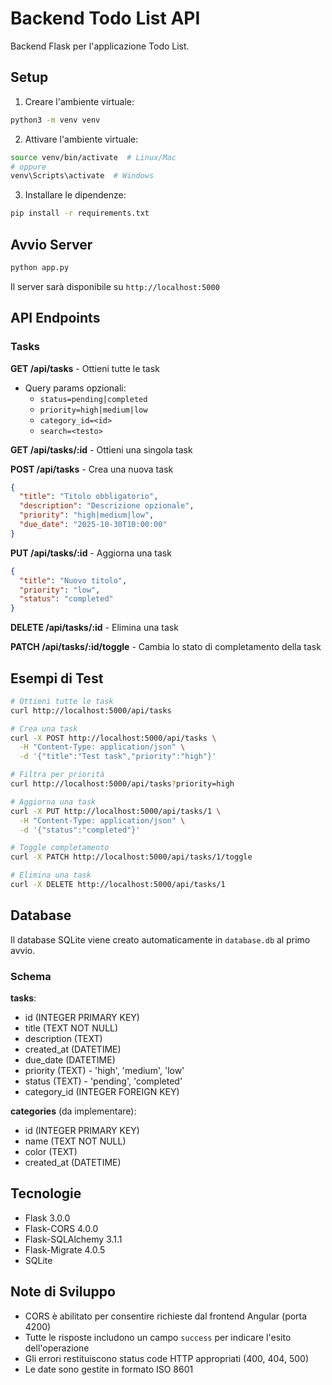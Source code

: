 # Backend Todo List API

Backend Flask per l'applicazione Todo List.

## Setup

1. Creare l'ambiente virtuale:
```bash
python3 -m venv venv
```

2. Attivare l'ambiente virtuale:
```bash
source venv/bin/activate  # Linux/Mac
# oppure
venv\Scripts\activate  # Windows
```

3. Installare le dipendenze:
```bash
pip install -r requirements.txt
```

## Avvio Server

```bash
python app.py
```

Il server sarà disponibile su `http://localhost:5000`

## API Endpoints

### Tasks

**GET /api/tasks** - Ottieni tutte le task
- Query params opzionali:
  - `status=pending|completed`
  - `priority=high|medium|low`
  - `category_id=<id>`
  - `search=<testo>`

**GET /api/tasks/:id** - Ottieni una singola task

**POST /api/tasks** - Crea una nuova task
```json
{
  "title": "Titolo obbligatorio",
  "description": "Descrizione opzionale",
  "priority": "high|medium|low",
  "due_date": "2025-10-30T10:00:00"
}
```

**PUT /api/tasks/:id** - Aggiorna una task
```json
{
  "title": "Nuovo titolo",
  "priority": "low",
  "status": "completed"
}
```

**DELETE /api/tasks/:id** - Elimina una task

**PATCH /api/tasks/:id/toggle** - Cambia lo stato di completamento della task

## Esempi di Test

```bash
# Ottieni tutte le task
curl http://localhost:5000/api/tasks

# Crea una task
curl -X POST http://localhost:5000/api/tasks \
  -H "Content-Type: application/json" \
  -d '{"title":"Test task","priority":"high"}'

# Filtra per priorità
curl http://localhost:5000/api/tasks?priority=high

# Aggiorna una task
curl -X PUT http://localhost:5000/api/tasks/1 \
  -H "Content-Type: application/json" \
  -d '{"status":"completed"}'

# Toggle completamento
curl -X PATCH http://localhost:5000/api/tasks/1/toggle

# Elimina una task
curl -X DELETE http://localhost:5000/api/tasks/1
```

## Database

Il database SQLite viene creato automaticamente in `database.db` al primo avvio.

### Schema

**tasks**:
- id (INTEGER PRIMARY KEY)
- title (TEXT NOT NULL)
- description (TEXT)
- created_at (DATETIME)
- due_date (DATETIME)
- priority (TEXT) - 'high', 'medium', 'low'
- status (TEXT) - 'pending', 'completed'
- category_id (INTEGER FOREIGN KEY)

**categories** (da implementare):
- id (INTEGER PRIMARY KEY)
- name (TEXT NOT NULL)
- color (TEXT)
- created_at (DATETIME)

## Tecnologie

- Flask 3.0.0
- Flask-CORS 4.0.0
- Flask-SQLAlchemy 3.1.1
- Flask-Migrate 4.0.5
- SQLite

## Note di Sviluppo

- CORS è abilitato per consentire richieste dal frontend Angular (porta 4200)
- Tutte le risposte includono un campo `success` per indicare l'esito dell'operazione
- Gli errori restituiscono status code HTTP appropriati (400, 404, 500)
- Le date sono gestite in formato ISO 8601
